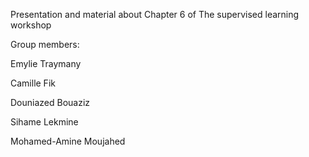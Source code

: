 Presentation and material about Chapter 6 of The supervised learning workshop


Group members:

Emylie Traymany

Camille Fik 

Douniazed Bouaziz 

Sihame Lekmine

Mohamed-Amine Moujahed
